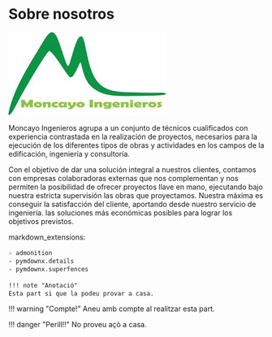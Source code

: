 # Sobre nosotros

![logo](moncayo.jpeg "logo")

Moncayo Ingenieros agrupa a un conjunto de técnicos cualificados con experiencia contrastada en la realización de proyectos, necesarios para la ejecución de los diferentes tipos de obras y actividades en los campos de la edificación, ingeniería y consultoría.

Con el objetivo de dar una solución integral a nuestros clientes, contamos con empresas colaboradoras externas que nos complementan y nos permiten la posibilidad de ofrecer proyectos llave en mano, ejecutando bajo nuestra estricta supervisión las obras que proyectamos. Nuestra máxima es conseguir la satisfacción del cliente, aportando desde nuestro servicio de ingeniería. las soluciones más económicas posibles para lograr los objetivos previstos.

markdown_extensions:

    - admonition
    - pymdownx.details
    - pymdownx.superfences

    !!! note "Anotació"
    Esta part si que la podeu provar a casa.

!!! warning "Compte!"
    Aneu amb compte al realitzar esta part.

!!! danger "Perill!!"
    No proveu açò a casa.
